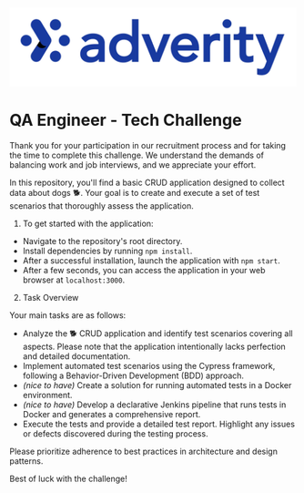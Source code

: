 ![](adverity.png?raw=true)

# QA Engineer - Tech Challenge


Thank you for your participation in our recruitment process and for taking the time to complete this challenge. We understand the demands of balancing work and job interviews, and we appreciate your effort.

In this repository, you'll find a basic CRUD application designed to collect data about dogs 🐕. Your goal is to create and execute a set of test scenarios that thoroughly assess the application.

1. To get started with the application:

- Navigate to the repository's root directory.
- Install dependencies by running `npm install`.
- After a successful installation, launch the application with `npm start`.
- After a few seconds, you can access the application in your web browser at `localhost:3000`.

2. Task Overview

Your main tasks are as follows:

- Analyze the 🐕 CRUD application and identify test scenarios covering all aspects. Please note that the application intentionally lacks perfection and detailed documentation.
- Implement automated test scenarios using the Cypress framework, following a Behavior-Driven Development (BDD) approach.
- *(nice to have)* Create a solution for running automated tests in a Docker environment.
- *(nice to have)*  Develop a declarative Jenkins pipeline that runs tests in Docker and generates a comprehensive report.
- Execute the tests and provide a detailed test report. Highlight any issues or defects discovered during the testing process.

Please prioritize adherence to best practices in architecture and design patterns.

Best of luck with the challenge!



